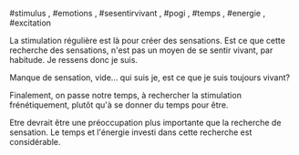 #stimulus , #emotions , #sesentirvivant , #pogi , #temps , #energie , #excitation 

La stimulation régulière est là pour créer des sensations.
Est ce que cette recherche des sensations, n'est pas un moyen de se sentir vivant, par habitude. Je ressens donc je suis.

Manque de sensation, vide... qui suis je, est ce que je suis toujours vivant?

Finalement, on passe notre temps, à rechercher la stimulation frénétiquement, plutôt qu'à se donner du temps pour être.

Etre devrait être une préoccupation plus importante que la recherche de sensation. Le temps et l'énergie investi dans cette recherche est considérable.
